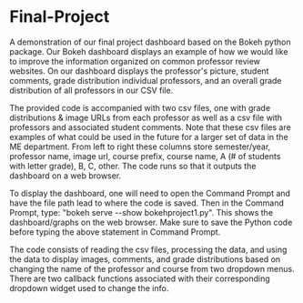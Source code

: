 # Final-Project
A demonstration of our final project dashboard based on the Bokeh python package.
Our Bokeh dashboard displays an example of how we would like to improve the information organized on common professor review websites. On our dashboard displays the professor's picture, student comments, grade distribution individual professors, and an overall grade distribution of all professors in our CSV file. 

The provided code is accompanied with two csv files, one with grade distributions & image URLs from each professor as well as a csv file with professors and associated student comments. Note that these csv files are examples of what could be used in the future for a larger set of data in the ME department.
From left to right these columns store semester/year, professor name, image url, course prefix, course name, A (# of students with letter grade), B, C, other.
The code runs so that it outputs the dashboard on a web browser.

To display the dashboard, one will need to open the Command Prompt and have the file path lead to where the code is saved.
Then in the Command Prompt, type: "bokeh serve --show bokehproject1.py". This shows the dashboard/graphs on the web browser.
Make sure to save the Python code before typing the above statement in Command Prompt.

The code consists of reading the csv files, processing the data, and using the data to display images, comments, and grade distributions based on changing the name of the professor and course from two dropdown menus. There are two callback functions associated with their corresponding dropdown widget used to change the info.

